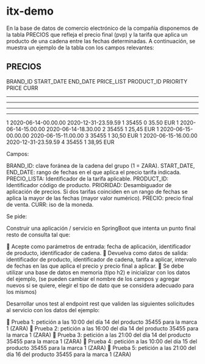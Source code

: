 # itx-demo

En la base de datos de comercio electrónico de la compañía disponemos de la tabla
PRECIOS que refleja el precio final (pvp) y la tarifa que aplica un producto de una
cadena entre las fechas determinadas. A continuación, se muestra un ejemplo de la
tabla con los campos relevantes:

PRECIOS
-------
BRAND_ID START_DATE END_DATE PRICE_LIST PRODUCT_ID PRIORITY PRICE CURR
-------------------------------------------------- ---------------------------
----------------------- -------------------------------------------------- ---
----------------------------------------------- ------------------------------
----
1 2020-06-14-00.00.00 2020-12-31-23.59.59 1 35455 0 35.50 EUR
1 2020-06-14-15.00.00 2020-06-14-18.30.00 2 35455 1 25,45 EUR
1 2020-06-15-00.00.00 2020-06-15-11.00.00 3 35455 1 30,50 EUR
1 2020-06-15-16.00.00 2020-12-31-23.59.59 4 35455 1 38,95 EUR

Campos:

BRAND_ID: clave foránea de la cadena del grupo (1 = ZARA).
START_DATE, END_DATE: rango de fechas en el que aplica el precio tarifa indicada.
PRECIO_LISTA: Identificador de la tarifa aplicable.
PRODUCT_ID: Identificador código de producto.
PRIORIDAD: Desambiguador de aplicación de precios. Si dos tarifas coinciden en un
rango de fechas se aplica la mayor de las fechas (mayor valor numérico).
PRECIO: precio final de venta.
CURR: iso de la moneda.

Se pide:

Construir una aplicación / servicio en SpringBoot que intenta un punto final resto de
consulta tal que:

 Acepte como parámetros de entrada: fecha de aplicación, identificador de
producto, identificador de cadena.
 Devuelva como datos de salida: identificador de producto, identificador de
cadena, tarifa a aplicar, intervalo de fechas en las que aplica el precio y precio
final a aplicar.
 Se debe utilizar una base de datos en memoria (tipo h2) e inicializar con los
datos del ejemplo, (se pueden cambiar el nombre de los campos y agregar
nuevos si se quiere, elegir el tipo de dato que se considera adecuado para los
mismos)

Desarrollar unos test al endpoint rest que validen las siguientes solicitudes al servicio
con los datos del ejemplo:

 Prueba 1: petición a las 10:00 del día 14 del producto 35455 para la marca 1
(ZARA)
 Prueba 2: petición a las 16:00 del día 14 del producto 35455 para la marca 1
(ZARA)
 Prueba 3: petición a las 21:00 del día 14 del producto 35455 para la marca 1
(ZARA)
 Prueba 4: petición a las 10:00 del día 15 del producto 35455 para la marca 1
(ZARA)
 Prueba 5: petición a las 21:00 del día 16 del producto 35455 para la marca 1
(ZARA)
